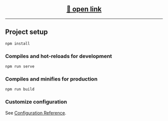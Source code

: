 <h2 align="center">
  <a href="https://infinitycode95.github.io/vue3__marvel/#/">🔗 open link</a> 
</h3>

---

## Project setup
```
npm install
```

### Compiles and hot-reloads for development
```
npm run serve
```

### Compiles and minifies for production
```
npm run build
```

### Customize configuration
See [Configuration Reference](https://cli.vuejs.org/config/).
